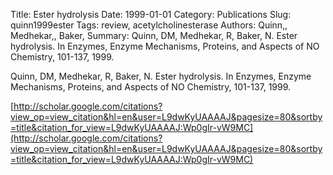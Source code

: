Title: Ester hydrolysis
Date: 1999-01-01
Category: Publications
Slug: quinn1999ester
Tags: review, acetylcholinesterase
Authors: Quinn,, Medhekar,, Baker,
Summary: Quinn, DM, Medhekar, R, Baker, N. Ester hydrolysis. In Enzymes, Enzyme Mechanisms, Proteins, and Aspects of NO Chemistry, 101-137, 1999.

Quinn, DM, Medhekar, R, Baker, N. Ester hydrolysis. In Enzymes, Enzyme Mechanisms, Proteins, and Aspects of NO Chemistry, 101-137, 1999.

[http://scholar.google.com/citations?view_op=view_citation&hl=en&user=L9dwKyUAAAAJ&pagesize=80&sortby=title&citation_for_view=L9dwKyUAAAAJ:Wp0gIr-vW9MC](http://scholar.google.com/citations?view_op=view_citation&hl=en&user=L9dwKyUAAAAJ&pagesize=80&sortby=title&citation_for_view=L9dwKyUAAAAJ:Wp0gIr-vW9MC)
